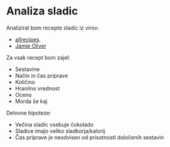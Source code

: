 Analiza sladic
==============

Analiziral bom recepte sladic iz virov:
* [allrecipes](https://www.allrecipes.com/recipes/79/desserts/).
* [Jamie Oliver](https://www.jamieoliver.com/recipes/category/course/desserts/)

Za vsak recept bom zajel:
* Sestavine
* Način in čas priprave
* Količino
* Hranilno vrednost
* Oceno
* Morda še kaj

Delovne hipoteze:
* Večina sladic vsebuje čokolado
* Sladice imajo veliko sladkorja/kalorij
* Čas priprave je neodvisen od prisotnosti določenih sestavin
